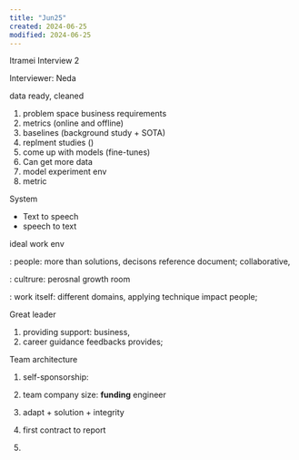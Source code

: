 ```yaml
---
title: "Jun25"
created: 2024-06-25
modified: 2024-06-25
---
```


Itramei Interview 2

Interviewer: Neda

data ready, cleaned

1. problem space business requirements
2. metrics (online and offline)
3. baselines (background study + SOTA)
4. replment studies ()
5. come up with models (fine-tunes)
6. Can get more data
7. model experiment env
8. metric

System

- Text to speech
- speech to text

ideal work env

: people: more than solutions, decisons reference document; collaborative,

: cultrure: perosnal growth room

: work itself: different domains, applying technique impact people;

Great leader

1. providing support: business,
2. career guidance feedbacks provides;

Team architecture

1. self-sponsorship:

1. team company size: **funding** engineer
2. adapt + solution + integrity
3. first contract to report
4. 
